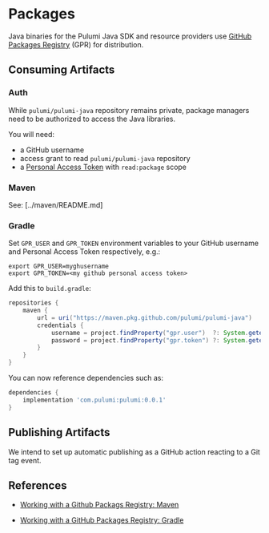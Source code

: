 # Packages

Java binaries for the Pulumi Java SDK and resource providers use
[GitHub Packages Registry](https://github.com/features/packages)
(GPR) for distribution.

## Consuming Artifacts

### Auth

While `pulumi/pulumi-java` repository remains private, package
managers need to be authorized to access the Java libraries.

You will need:

- a GitHub username
- access grant to read `pulumi/pulumi-java` repository
- a [Personal Access Token](https://github.com/settings/tokens) with `read:package` scope

### Maven

See: [../maven/README.md]

### Gradle

Set `GPR_USER` and `GPR_TOKEN` environment variables to your GitHub
username and Personal Access Token respectively, e.g.:
```shell
export GPR_USER=myghusername
export GPR_TOKEN=<my github personal access token>
```

Add this to `build.gradle`:

```groovy
repositories {
    maven {
        url = uri("https://maven.pkg.github.com/pulumi/pulumi-java")
        credentials {
            username = project.findProperty("gpr.user")  ?: System.getenv("GPR_USER")
            password = project.findProperty("gpr.token") ?: System.getenv("GPR_TOKEN")
        }
    }
}

```

You can now reference dependencies such as:

```groovy
dependencies {
    implementation 'com.pulumi:pulumi:0.0.1'
}
```

## Publishing Artifacts

We intend to set up automatic publishing as a GitHub action reacting to a Git tag event.

## References

- [Working with a Github Packags Registry: Maven](https://docs.github.com/en/packages/working-with-a-github-packages-registry/working-with-the-apache-maven-registry)

- [Working with a GitHub Packages Registry: Gradle](https://docs.github.com/en/packages/working-with-a-github-packages-registry/working-with-the-gradle-registry)
